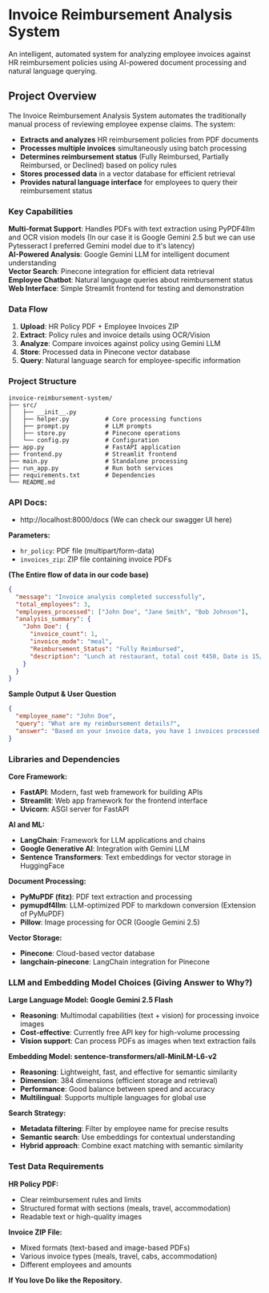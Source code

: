 # Invoice Reimbursement Analysis System

An intelligent, automated system for analyzing employee invoices against HR reimbursement policies using AI-powered document processing and natural language querying.

## Project Overview

The Invoice Reimbursement Analysis System automates the traditionally manual process of reviewing employee expense claims. The system:

- **Extracts and analyzes** HR reimbursement policies from PDF documents
- **Processes multiple invoices** simultaneously using batch processing
- **Determines reimbursement status** (Fully Reimbursed, Partially Reimbursed, or Declined) based on policy rules
- **Stores processed data** in a vector database for efficient retrieval
- **Provides natural language interface** for employees to query their reimbursement status

### Key Capabilities

**Multi-format Support**: Handles PDFs with text extraction using PyPDF4llm and OCR vision models (In our case it is Google Gemini 2.5 but we can use Pytesseract I preferred Gemini model due to it's latency) <br> 
**AI-Powered Analysis**: Google Gemini LLM for intelligent document understanding  
**Vector Search**: Pinecone integration for efficient data retrieval  
**Employee Chatbot**: Natural language queries about reimbursement status  
**Web Interface**: Simple Streamlit frontend for testing and demonstration  


### Data Flow

1. **Upload**: HR Policy PDF + Employee Invoices ZIP
2. **Extract**: Policy rules and invoice details using OCR/Vision
3. **Analyze**: Compare invoices against policy using Gemini LLM
4. **Store**: Processed data in Pinecone vector database
5. **Query**: Natural language search for employee-specific information



### Project Structure

```
invoice-reimbursement-system/
├── src/
│   ├── __init__.py
│   ├── helper.py          # Core processing functions
│   ├── prompt.py          # LLM prompts
│   ├── store.py           # Pinecone operations
│   └── config.py          # Configuration
├── app.py                 # FastAPI application
├── frontend.py            # Streamlit frontend
├── main.py                # Standalone processing
├── run_app.py             # Run both services
├── requirements.txt       # Dependencies
└── README.md
```


### **API Docs**: 
  - http://localhost:8000/docs  (We can check our swagger UI here)

**Parameters:**
- `hr_policy`: PDF file (multipart/form-data)
- `invoices_zip`: ZIP file containing invoice PDFs



**(The Entire flow of data in our code base)**
```json  
{
  "message": "Invoice analysis completed successfully",
  "total_employees": 3,
  "employees_processed": ["John Doe", "Jane Smith", "Bob Johnson"],
  "analysis_summary": {
    "John Doe": {
      "invoice_count": 1,
      "invoice_mode": "meal",
      "Reimbursement_Status": "Fully Reimbursed",
      "description": "Lunch at restaurant, total cost ₹450, Date is 15/01/2024..."
    }
  }
}
```


**Sample Output & User Question**
```json
{
  "employee_name": "John Doe",
  "query": "What are my reimbursement details?",
  "answer": "Based on your invoice data, you have 1 invoices processed..."
}
```

### Libraries and Dependencies

**Core Framework:**
- **FastAPI**: Modern, fast web framework for building APIs
- **Streamlit**: Web app framework for the frontend interface
- **Uvicorn**: ASGI server for FastAPI

**AI and ML:**
- **LangChain**: Framework for LLM applications and chains
- **Google Generative AI**: Integration with Gemini LLM
- **Sentence Transformers**: Text embeddings for vector storage in HuggingFace

**Document Processing:**
- **PyMuPDF (fitz)**: PDF text extraction and processing
- **pymupdf4llm**: LLM-optimized PDF to markdown conversion (Extension of PyMuPDF)
- **Pillow**: Image processing for OCR (Google Gemini 2.5)

**Vector Storage:**
- **Pinecone**: Cloud-based vector database
- **langchain-pinecone**: LangChain integration for Pinecone

### LLM and Embedding Model Choices (Giving Answer to Why?)

**Large Language Model: Google Gemini 2.5 Flash**
- **Reasoning**: Multimodal capabilities (text + vision) for processing invoice images
- **Cost-effective**: Currently free API key for high-volume processing
- **Vision support**: Can process PDFs as images when text extraction fails

**Embedding Model: sentence-transformers/all-MiniLM-L6-v2**
- **Reasoning**: Lightweight, fast, and effective for semantic similarity
- **Dimension**: 384 dimensions (efficient storage and retrieval)
- **Performance**: Good balance between speed and accuracy
- **Multilingual**: Supports multiple languages for global use


**Search Strategy:**
- **Metadata filtering**: Filter by employee name for precise results
- **Semantic search**: Use embeddings for contextual understanding
- **Hybrid approach**: Combine exact matching with semantic similarity


### Test Data Requirements

**HR Policy PDF:**
- Clear reimbursement rules and limits
- Structured format with sections (meals, travel, accommodation)
- Readable text or high-quality images

**Invoice ZIP File:**
- Mixed formats (text-based and image-based PDFs)
- Various invoice types (meals, travel, cabs, accommodation)
- Different employees and amounts

**If You love Do like the Repository.**
